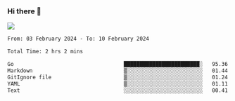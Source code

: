 ### Hi there 👋️

![](https://komarev.com/ghpvc/?username=Loner1024)

<!--START_SECTION:waka-->

```txt
From: 03 February 2024 - To: 10 February 2024

Total Time: 2 hrs 2 mins

Go                                   ████████████████████████░   95.36 %
Markdown                             ▒░░░░░░░░░░░░░░░░░░░░░░░░   01.44 %
GitIgnore file                       ▒░░░░░░░░░░░░░░░░░░░░░░░░   01.24 %
YAML                                 ▒░░░░░░░░░░░░░░░░░░░░░░░░   01.11 %
Text                                 ░░░░░░░░░░░░░░░░░░░░░░░░░   00.41 %
```

<!--END_SECTION:waka-->



